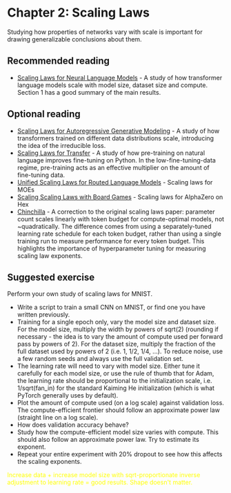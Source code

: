 # Chapter 2: Scaling Laws

Studying how properties of networks vary with scale is important for drawing generalizable conclusions about them.

## Recommended reading

- [Scaling Laws for Neural Language Models](https://arxiv.org/abs/2001.08361) - A study of how transformer language models scale with model size, dataset size and compute. Section 1 has a good summary of the main results.

## Optional reading

- [Scaling Laws for Autoregressive Generative Modeling](https://arxiv.org/abs/2010.14701) - A study of how transformers trained on different data distributions scale, introducing the idea of the irreducible loss.
- [Scaling Laws for Transfer](https://arxiv.org/abs/2102.01293) - A study of how pre-training on natural language improves fine-tuning on Python. In the low-fine-tuning-data regime, pre-training acts as an effective multiplier on the amount of fine-tuning data.
- [Unified Scaling Laws for Routed Language Models](https://arxiv.org/abs/2202.01169) - Scaling laws for MOEs
- [Scaling Scaling Laws with Board Games](https://arxiv.org/abs/2104.03113) - Scaling laws for AlphaZero on Hex
- [Chinchilla](https://arxiv.org/abs/2203.15556) - A correction to the original scaling laws paper: parameter count scales linearly with token budget for compute-optimal models, not ~quadratically. The difference comes from using a separately-tuned learning rate schedule for each token budget, rather than using a single training run to measure performance for every token budget. This highlights the importance of hyperparameter tuning for measuring scaling law exponents.

## Suggested exercise

Perform your own study of scaling laws for MNIST.

- Write a script to train a small CNN on MNIST, or find one you have written previously.
- Training for a single epoch only, vary the model size and dataset size. For the model size, multiply the width by powers of sqrt(2) (rounding if necessary - the idea is to vary the amount of compute used per forward pass by powers of 2). For the dataset size, multiply the fraction of the full dataset used by powers of 2 (i.e. 1, 1/2, 1/4, ...). To reduce noise, use a few random seeds and always use the full validation set.
- The learning rate will need to vary with model size. Either tune it carefully for each model size, or use the rule of thumb that for Adam, the learning rate should be proportional to the initialization scale, i.e. 1/sqrt(fan_in) for the standard Kaiming He initialization (which is what PyTorch generally uses by default).
- Plot the amount of compute used (on a log scale) against validation loss. The compute-efficient frontier should follow an approximate power law (straight line on a log scale).
- How does validation accuracy behave?
- Study how the compute-efficient model size varies with compute. This should also follow an approximate power law. Try to estimate its exponent.
- Repeat your entire experiment with 20% dropout to see how this affects the scaling exponents.

<span style="color:yellow">Increase data + increase model size with sqrt-proportionate inverse adjustment to learning rate = good results. Shape doesn't matter.</span>